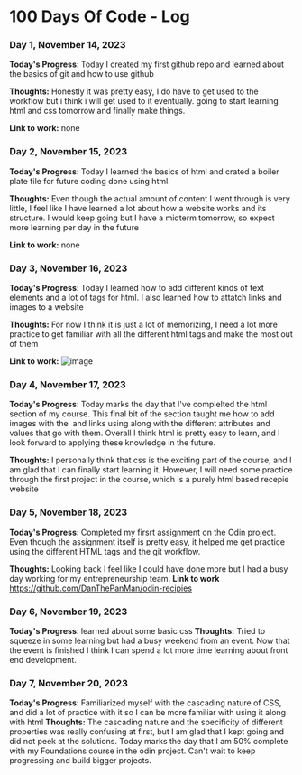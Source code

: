 # 100 Days Of Code - Log

### Day 1, November 14, 2023

**Today's Progress**:
Today I created my first github repo and learned about the basics of git and how to use github

**Thoughts:**
Honestly it was pretty easy, I do have to get used to the workflow but i think i will get used to it eventually. going to start learning html and css tomorrow and finally make things.

**Link to work:** 
none


### Day 2, November 15, 2023

**Today's Progress**:
Today I learned the basics of html and crated a boiler plate file for future coding done using html.

**Thoughts:**
Even though the actual amount of content I went through is very little, I feel like I have learned a lot about how a website works and its structure. I would keep going but I have a midterm tomorrow, so expect more learning per day in the future

**Link to work:** 
none

### Day 3, November 16, 2023

**Today's Progress**:
Today I learned how to add different kinds of text elements and a lot of tags for html. I also learned how to attatch links and  images to a website

**Thoughts:**
For now I think it is just a lot of memorizing, I need a lot more practice to get familiar with all the different html tags and make the most out of them

**Link to work:** 
![image](https://github.com/DanThePanMan/100-days-of-code/assets/131634136/425b885f-835e-4d8e-a26a-d3e652d1069e)



### Day 4, November 17, 2023
**Today's Progress**:
Today marks the day that I've complelted the html section of my course. This final bit of the section taught me how to add images with the <img> and links using <a> along with the different attributes and values that go with them. Overall I think html is pretty easy to learn, and I look forward to applying these knowledge in the future.

**Thoughts:**
I personally think that css is the exciting part of the course, and I am glad that I can finally start learning it. However, I will need some practice through the first project in the course, which is a purely html based recepie website 


### Day 5, November 18, 2023
**Today's Progress**:
Completed my firsrt assignment on the Odin project. Even though the assignment itself is pretty easy, it helped me get practice using the different HTML tags and the git workflow.

**Thoughts:**
 Looking back I feel like I could have done more but I had a busy day working for my entrepreneurship team.
**Link to work**
https://github.com/DanThePanMan/odin-recipies

### Day 6, November 19, 2023
**Today's Progress**:
learned about some basic css
**Thoughts:**
Tried to squeeze in some learning but had a busy weekend from an event. Now that the event is finished I think I can spend a lot more time learning about front end development.

### Day 7, November 20, 2023
**Today's Progress**:
Familiarized myself with the cascading nature of CSS, and did a lot of practice with it so I can be more familiar with using it along with html
**Thoughts:**
The cascading nature and the specificity of different properties was really confusing at first, but I am glad that I kept going and did not peek at the solutions. Today marks the day that I am 50% complete with my Foundations course in the odin project. Can't wait to keep progressing and build bigger projects.
